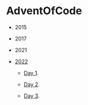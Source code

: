 # AdventOfCode
* 2015

* 2017

* 2021

* [2022](year2022)

  * [Day 1](year2022/day1).
  
  * [Day 2](year2022/day2).
    
  * [Day 3](year2022/day3).
